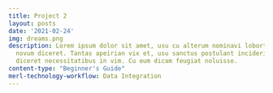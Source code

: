 ```yaml
---
title: Project 2
layout: posts
date: '2021-02-24'
img: dreams.png
description: Lorem ipsum dolor sit amet, usu cu alterum nominavi lobortis. At duo
  novum diceret. Tantas apeirian vix et, usu sanctus postulant inciderint ut, populo
  diceret necessitatibus in vim. Cu eum dicam feugiat noluisse.
content-type: "Beginner's Guide"
merl-technology-workflow: Data Integration
---
```


